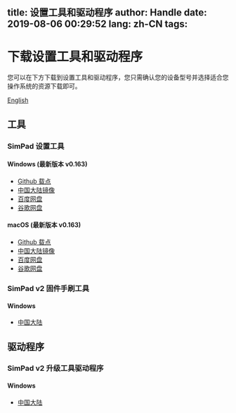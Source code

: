 title: 设置工具和驱动程序
author: Handle
date: 2019-08-06 00:29:52
lang: zh-CN
tags:
---
# 下载设置工具和驱动程序

您可以在下方下载到设置工具和驱动程序，您只需确认您的设备型号并选择适合您操作系统的资源下载即可。

[English](/simblog/2019/08/06/download_control_pannel_and_drivers.en/)

<!--more-->

## 工具

### SimPad 设置工具

#### Windows (最新版本 v0.163)

- [Github 载点](https://github.com/iamapig120/simpad-control-panel/releases/latest)
- [中国大陆镜像](http://simshop.po-i.cc:8117/check-roms/simpad_control_pannel.zip)
- [百度网盘](https://pan.baidu.com/s/1iyKR8VuCHOcb268qGasDjw)
- [谷歌网盘](https://drive.google.com/open?id=1BKlzmygNA-BeAlN8PIP6oxpImct3_gvv)

#### macOS (最新版本 v0.163)

- [Github 载点](https://github.com/iamapig120/simpad-control-panel/releases/latest)
- [中国大陆镜像](http://simshop.po-i.cc:8117/check-roms/simpad_control_pannel_darwin.dmg)
- [百度网盘](https://pan.baidu.com/s/1iyKR8VuCHOcb268qGasDjw)
- [谷歌网盘](https://drive.google.com/open?id=1BKlzmygNA-BeAlN8PIP6oxpImct3_gvv)

### SimPad v2 固件手刷工具

#### Windows

- [中国大陆](http://simshop.po-i.cc:8117/check-roms/updateTool.zip)

## 驱动程序

### SimPad v2 升级工具驱动程序

#### Windows

- [中国大陆](http://simshop.po-i.cc:8117/check-roms/DRIVER.zip)